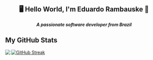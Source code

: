 <h2 align="center">🖥️ Hello World, I'm Eduardo Rambauske 👋</h1>
<h5 align="center">A passionate software developer from Brazil</h5>


<h2> My GitHub Stats</h2>
<a href="https://github.com/DuduRPP">
  <img align="left" src="https://github-readme-stats.vercel.app/api/top-langs/?username=DuduRPP&theme=tokyonight&layout=donut" />
</a>

[![GitHub Streak](http://github-readme-streak-stats.herokuapp.com?user=DuduRPP&theme=tokyonight&date_format=M%20j%5B%2C%20Y%5D)](https://github.com/DuduRPP)

